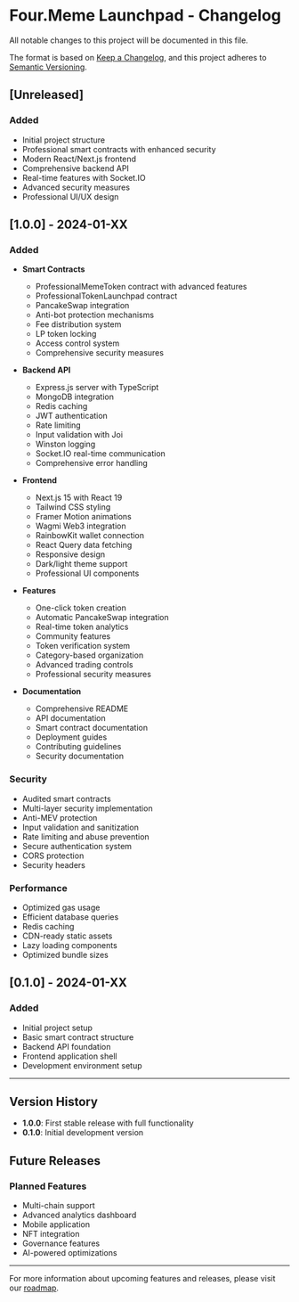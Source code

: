 # Four.Meme Launchpad - Changelog

All notable changes to this project will be documented in this file.

The format is based on [Keep a Changelog](https://keepachangelog.com/en/1.0.0/),
and this project adheres to [Semantic Versioning](https://semver.org/spec/v2.0.0.html).

## [Unreleased]

### Added
- Initial project structure
- Professional smart contracts with enhanced security
- Modern React/Next.js frontend
- Comprehensive backend API
- Real-time features with Socket.IO
- Advanced security measures
- Professional UI/UX design

## [1.0.0] - 2024-01-XX

### Added
- **Smart Contracts**
  - ProfessionalMemeToken contract with advanced features
  - ProfessionalTokenLaunchpad contract
  - PancakeSwap integration
  - Anti-bot protection mechanisms
  - Fee distribution system
  - LP token locking
  - Access control system
  - Comprehensive security measures

- **Backend API**
  - Express.js server with TypeScript
  - MongoDB integration
  - Redis caching
  - JWT authentication
  - Rate limiting
  - Input validation with Joi
  - Winston logging
  - Socket.IO real-time communication
  - Comprehensive error handling

- **Frontend**
  - Next.js 15 with React 19
  - Tailwind CSS styling
  - Framer Motion animations
  - Wagmi Web3 integration
  - RainbowKit wallet connection
  - React Query data fetching
  - Responsive design
  - Dark/light theme support
  - Professional UI components

- **Features**
  - One-click token creation
  - Automatic PancakeSwap integration
  - Real-time token analytics
  - Community features
  - Token verification system
  - Category-based organization
  - Advanced trading controls
  - Professional security measures

- **Documentation**
  - Comprehensive README
  - API documentation
  - Smart contract documentation
  - Deployment guides
  - Contributing guidelines
  - Security documentation

### Security
- Audited smart contracts
- Multi-layer security implementation
- Anti-MEV protection
- Input validation and sanitization
- Rate limiting and abuse prevention
- Secure authentication system
- CORS protection
- Security headers

### Performance
- Optimized gas usage
- Efficient database queries
- Redis caching
- CDN-ready static assets
- Lazy loading components
- Optimized bundle sizes

## [0.1.0] - 2024-01-XX

### Added
- Initial project setup
- Basic smart contract structure
- Backend API foundation
- Frontend application shell
- Development environment setup

---

## Version History

- **1.0.0**: First stable release with full functionality
- **0.1.0**: Initial development version

## Future Releases

### Planned Features
- Multi-chain support
- Advanced analytics dashboard
- Mobile application
- NFT integration
- Governance features
- AI-powered optimizations

---

For more information about upcoming features and releases, please visit our [roadmap](README.md#roadmap).
